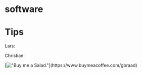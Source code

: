 # software

# Tips

Lars:

Christian:

[!["Buy me a Salad."]([https://www.buymeacoffee.com/assets/img/custom_images/orange_img.png](https://giphy.com/gifs/buy-me-a-coffee-support-thanks-for-your-hXMGQqJFlIQMOjpsKC)https://giphy.com/gifs/buy-me-a-coffee-support-thanks-for-your-hXMGQqJFlIQMOjpsKC)](https://www.buymeacoffee.com/gbraad)
